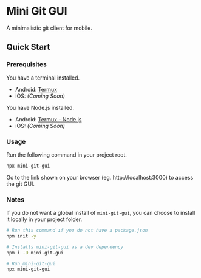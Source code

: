 # Mini Git GUI

A minimalistic git client for mobile.

## Quick Start

### Prerequisites

You have a terminal installed.
- Android: [Termux](https://termux.dev/en/)
- iOS: _(Coming Soon)_

You have Node.js installed.
- Android: [Termux - Node.js](https://wiki.termux.com/index.php?title=Node.js&mobileaction=toggle_view_mobile)
- iOS: _(Coming Soon)_

### Usage

Run the following command in your project root.


```bash
npx mini-git-gui
```

Go to the link shown on your browser (eg. http://localhost:3000) to access the git GUI.

### Notes

If you do not want a global install of `mini-git-gui`, you can choose to install it locally in your project folder.

``` bash
# Run this command if you do not have a package.json
npm init -y

# Installs mini-git-gui as a dev dependency
npm i -D mini-git-gui

# Run mini-git-gui
npx mini-git-gui
```